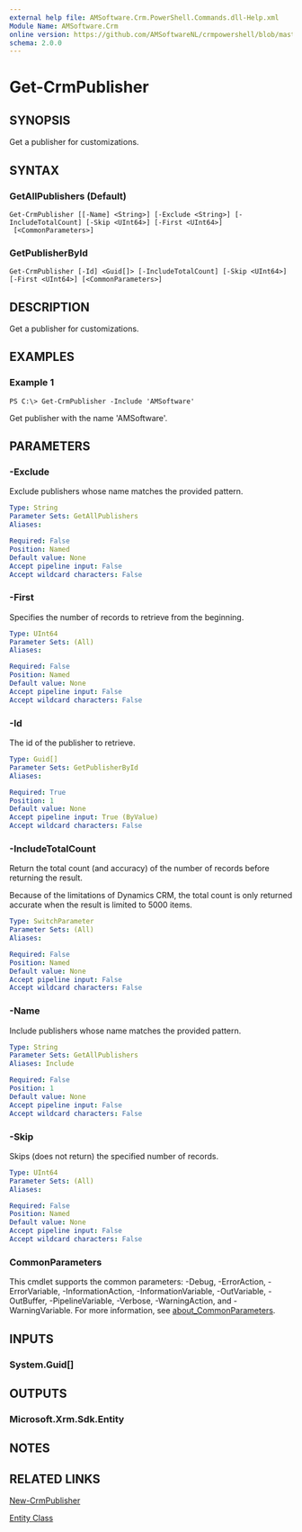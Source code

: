 ```yaml
---
external help file: AMSoftware.Crm.PowerShell.Commands.dll-Help.xml
Module Name: AMSoftware.Crm
online version: https://github.com/AMSoftwareNL/crmpowershell/blob/master/docs/Get-CrmPublisher.md
schema: 2.0.0
---
```


# Get-CrmPublisher

## SYNOPSIS
Get a publisher for customizations.

## SYNTAX

### GetAllPublishers (Default)
```
Get-CrmPublisher [[-Name] <String>] [-Exclude <String>] [-IncludeTotalCount] [-Skip <UInt64>] [-First <UInt64>]
 [<CommonParameters>]
```

### GetPublisherById
```
Get-CrmPublisher [-Id] <Guid[]> [-IncludeTotalCount] [-Skip <UInt64>] [-First <UInt64>] [<CommonParameters>]
```

## DESCRIPTION
Get a publisher for customizations.

## EXAMPLES

### Example 1
```
PS C:\> Get-CrmPublisher -Include 'AMSoftware'
```

Get publisher with the name 'AMSoftware'.

## PARAMETERS

### -Exclude
Exclude publishers whose name matches the provided pattern.

```yaml
Type: String
Parameter Sets: GetAllPublishers
Aliases:

Required: False
Position: Named
Default value: None
Accept pipeline input: False
Accept wildcard characters: False
```

### -First
Specifies the number of records to retrieve from the beginning.

```yaml
Type: UInt64
Parameter Sets: (All)
Aliases:

Required: False
Position: Named
Default value: None
Accept pipeline input: False
Accept wildcard characters: False
```

### -Id
The id of the publisher to retrieve.

```yaml
Type: Guid[]
Parameter Sets: GetPublisherById
Aliases:

Required: True
Position: 1
Default value: None
Accept pipeline input: True (ByValue)
Accept wildcard characters: False
```

### -IncludeTotalCount
Return the total count (and accuracy) of the number of records before returning the result.

Because of the limitations of Dynamics CRM, the total count is only returned accurate when the result is limited to 5000 items.

```yaml
Type: SwitchParameter
Parameter Sets: (All)
Aliases:

Required: False
Position: Named
Default value: None
Accept pipeline input: False
Accept wildcard characters: False
```

### -Name
Include publishers whose name matches the provided pattern.

```yaml
Type: String
Parameter Sets: GetAllPublishers
Aliases: Include

Required: False
Position: 1
Default value: None
Accept pipeline input: False
Accept wildcard characters: False
```

### -Skip
Skips (does not return) the specified number of records.

```yaml
Type: UInt64
Parameter Sets: (All)
Aliases:

Required: False
Position: Named
Default value: None
Accept pipeline input: False
Accept wildcard characters: False
```

### CommonParameters
This cmdlet supports the common parameters: -Debug, -ErrorAction, -ErrorVariable, -InformationAction, -InformationVariable, -OutVariable, -OutBuffer, -PipelineVariable, -Verbose, -WarningAction, and -WarningVariable. For more information, see [about_CommonParameters](http://go.microsoft.com/fwlink/?LinkID=113216).

## INPUTS

### System.Guid[]

## OUTPUTS

### Microsoft.Xrm.Sdk.Entity

## NOTES

## RELATED LINKS

[New-CrmPublisher](New-CrmPublisher.md)

[Entity Class](https://msdn.microsoft.com/library/microsoft.xrm.sdk.entity.aspx)
